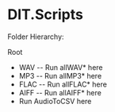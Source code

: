 DIT.Scripts
===============
Folder Hierarchy:

Root
 - WAV
 -- Run allWAV* here
 - MP3
 -- Run allMP3* here
 - FLAC
 -- Run allFLAC* here
 - AIFF
 -- Run allAIFF* here
 - Run AudioToCSV here

